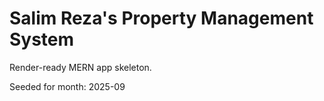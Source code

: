 # Salim Reza's Property Management System

Render-ready MERN app skeleton.

Seeded for month: 2025-09
